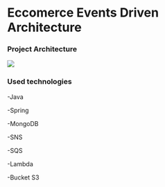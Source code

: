 # Eccomerce Events Driven Architecture
<h3>Project Architecture</h3>
<img src="https://github.com/vsouzx/Events-Driven-Ecommerce/assets/88911545/d4a488ae-8052-4f8f-8161-d8ca498498fa"></img>
<h3>Used technologies</h3>
<p>-Java</p>
<p>-Spring</p>
<p>-MongoDB</p>
<p>-SNS</p>
<p>-SQS</p>
<p>-Lambda</p>
<p>-Bucket S3</p>

